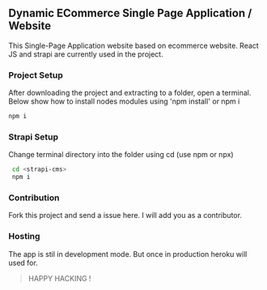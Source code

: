  ## Dynamic ECommerce Single Page Application / Website  
This Single-Page Application website based on ecommerce website. React JS and strapi are currently used in the project. 


 
### Project Setup  
After downloading the project and extracting to a folder, open a terminal. 
Below show how to install nodes modules using 'npm install' or npm i 

```bash
npm i
````


### Strapi Setup 
Change terminal directory into the folder using cd  (use npm or npx)

```bash
 cd <strapi-cms>
 npm i
```

### Contribution 
Fork this project and send a issue here. I will add you as a contributor. 


### Hosting 
The app is stil in development mode. But once in production heroku will used for. 


> HAPPY HACKING ! 






